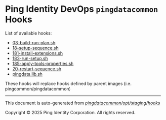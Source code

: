 
# Ping Identity DevOps `pingdatacommon` Hooks
List of available hooks:
* [03-build-run-plan.sh](03-build-run-plan.sh.md)
* [18-setup-sequence.sh](18-setup-sequence.sh.md)
* [181-install-extensions.sh](181-install-extensions.sh.md)
* [183-run-setup.sh](183-run-setup.sh.md)
* [185-apply-tools-properties.sh](185-apply-tools-properties.sh.md)
* [20-restart-sequence.sh](20-restart-sequence.sh.md)
* [pingdata.lib.sh](pingdata.lib.sh.md)

These hooks will replace hooks defined by parent images (i.e. pingcommon/pingdatacommon)

---
This document is auto-generated from _[pingdatacommon/opt/staging/hooks](https://github.com/pingidentity/pingidentity-docker-builds/blob/master/pingdatacommon/opt/staging/hooks)_

Copyright © 2025 Ping Identity Corporation. All rights reserved.
